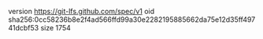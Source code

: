 version https://git-lfs.github.com/spec/v1
oid sha256:0cc58236b8e2f4ad566ffd99a30e2282195885662da75e12d35ff49741dcbf53
size 1754
